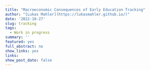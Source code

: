 ```yaml
---
title: "Macroeconomic Consequences of Early Education Tracking"
author: "[Lukas Mahler](https://lukasmahler.github.io/)"
date: '2022-10-27'
slug: tracking
tags:
  - Work in progress
summary: ''
featured: yes
full_abstract: no
show_links: yes
links:
show_post_date: false
---
```

